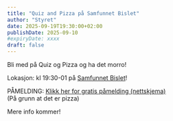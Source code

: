 ```yaml
---
title: "Quiz and Pizza på Samfunnet Bislet"
author: "Styret"
date: 2025-09-19T19:30:00+02:00
publishDate: 2025-09-10
#expiryDate: xxxx
draft: false
---
```

Bli med på Quiz og Pizza og ha det morro!

Lokasjon: kl 19:30-01 på [Samfunnet Bislet](https://www.facebook.com/SamfunnetBislet?locale=nb_NO)!

PÅMELDING: [Klikk her for gratis påmelding (nettskjema)](https://nettskjema.no/a/544705)\
(På grunn at det er pizza)

Mere info kommer!
<!--more-->

